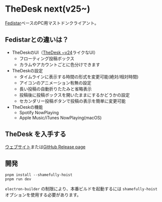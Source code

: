 # TheDesk next(v25~)

[Fedistar](https://github.com/h3poteto/fedistar)ベースのPC用マストドンクライアント。

## Fedistarとの違いは？

* TheDeskのUI（[TheDesk ~v24](https://github.com/cutls/TheDesk)ライクなUI）
  * フローティング投稿ボックス
  * カラムやアカウントごとに色分けできます
* TheDeskの設定
  * タイムラインに表示する時間の形式を変更可能(絶対/相対時間)
  * アイコンのアニメーション有無の設定
  * 長い投稿の自動折りたたみと省略表示
  * 投稿後に投稿ボックスを開いたままにするかどうかの設定
  * セカンダリー投稿ボタンで投稿の表示を簡単に変更可能
* TheDeskの機能
  * Spotify NowPlaying
  * Apple Music/iTunes NowPlaying(macOS)


## TheDesk を入手する

[ウェブサイト](https://thedesk.top)または[GitHub Release page](https://github.com/cutls/thedesk-next/releases)

## 開発

```
pnpm install --shamefully-hoist
pnpm run dev
```

`electron-builder` の制限により、本番ビルドを起動するには `shamefully-hoist` オプションを使用する必要があります。
